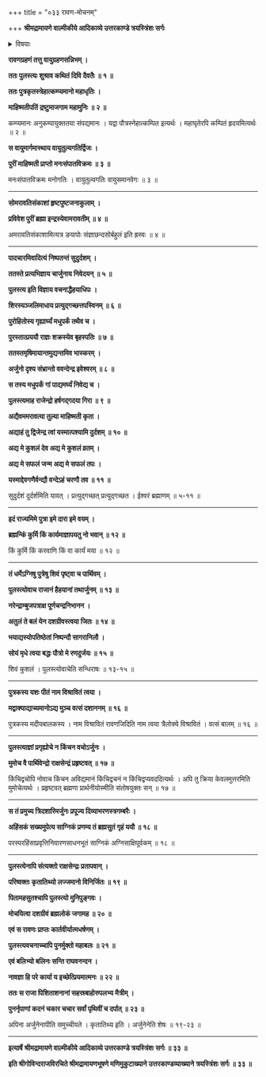 +++
title = "०३३ रावण-मोचनम्"

+++
**श्रीमद्रामायणे वाल्मीकीये आदिकाव्ये उत्तरकाण्डे त्रयस्त्रिंशः सर्गः**


<details><summary>विषयाः</summary>

दैवत-मुखाद् अर्जुन-कृत-रावण-बन्धन-श्राविणा पुलस्त्येन  
माहिष्मतीम् एत्यार्जुनाद् रावण-मोचनम् ॥ १ ॥
</details>


**रावणग्रहणं तत्तु वायुग्रहणसन्निभम् ।**

**ततः पुलस्त्यः शुश्राव कथितं दिवि दैवतैः ॥ १ ॥**

**ततः पुत्रकृतस्त्रेहात्कम्प्यमानो महाधृतिः ।**

**माहिष्मतीपतिं द्रष्टुमाजगाम महामुनिः ॥ २ ॥**

कम्प्यमानः अनुकम्पायुक्ततया संपद्यमानः । यद्वा पौत्रस्नेहात्कम्पित इत्यर्थः । महाघृतेरपि कम्पितं हृदयमित्यर्थः ॥ २ ॥

**स वायुमार्गमास्थाय वायुतुल्यगतिर्द्विजः ।**

**पुरीं माहिष्मती प्राप्तो मनःसंपातविक्रमः ॥ ३ ॥**

मनःसंपातविक्रमः मनोगतिः । वायुतुल्यगतिः वायुसमानवेगः ॥ ३ ॥

****

**सोमरावतिसंकाशां हृष्टपुष्टजनाकुलाम् ।**

**प्रविवेश पुरीं ब्रह्मा इन्द्रस्येवामरावतीम् ॥ ४ ॥**

अमरावतिसंकाशामित्यत्र ङयापोः संज्ञाछन्दसोर्बहुलं इति ह्रस्वः ॥ ४ ॥

****

**पादचारमिवादित्यं निष्पतन्तं सुदुर्दशम् ।**

**ततस्ते प्रत्यभिज्ञाय चार्जुनाय निवेदयन् ॥ ५ ॥**

**पुलस्त्य इति विज्ञाय वचनाद्धैहयाधिपः ।**

**शिरस्यञ्जलिमाधाय प्रत्युद्गच्छत्तपस्विनम् ॥ ६ ॥**

**पुरोहितोस्य गृह्यार्घ्यं मधुपर्कं तथैव च ।**

**पुरस्तात्प्रययौ राज्ञः शक्रस्येव बृहस्पतिः ॥ ७ ॥**

**ततस्तमृषिमायान्तमुद्यन्तमिव भास्करम् ।**

**अर्जुनो दृश्य संभ्रान्तो ववन्देन्द्र इवेश्वरम् ॥ ८ ॥**

**स तस्य मधुपर्कं गां पाद्यमर्घ्यं निवेद्य च ।**

**पुलस्त्यमाह राजेन्द्रो हर्षगद्गदया गिरा ॥ ९ ॥**

**अद्यैवममरावत्या तुल्या माहिष्मती कृता ।**

**अद्याहं तु द्विजेन्द्र त्वां यस्मात्पश्यामि दुर्दशम् ॥ १० ॥**

**अद्य मे कुशलं देव अद्य मे कुशलं व्रतम् ।**

**अद्य मे सफलं जन्म अद्य मे सफलं तपः ।**

**यस्माद्देवगणैर्वन्द्यौ वन्देऽहं चरणौ तव ॥ ११ ॥**

सुदुर्दशं दुर्दर्शमिति यावत् । प्रत्युद्गच्छत् प्रत्युद्गच्छत । ईश्वरं ब्रह्माणम् ॥ ५-११ ॥

****

**इदं राज्यमिमे पुत्रा इमे दारा इमे वयम् ।**

**ब्रह्मन्किं कुर्मि किं कार्यमाज्ञापयतु नो भवान् ॥ १२ ॥**

किं कुर्मि किं करवाणि किं वा कार्यं मया ॥ १२ ॥

****

**तं धर्मेऽग्निषु पुत्रेषु शिवं पृष्ट्वा च पार्थिवम् ।**

**पुलस्त्योवाच राजानं हैहयानां तथार्जुनम् ॥ १३ ॥**

**नरेन्द्राम्बुजपत्राक्ष पूर्णचन्द्रनिभानन ।**

**अतुलं ते बलं येन दशग्रीवस्त्वया जितः ॥ १४ ॥**

**भयाद्यस्योपतिष्ठेतां निष्पन्दौ सागरानिलौ ।**

**सोयं मृधे त्वया बद्धः पौत्रो मे रणदुर्जयः ॥ १५ ॥**

शिवं कुशलं । पुलस्त्योवाचेति सन्धिराषः ॥ १३-१५ ॥

****

**पुत्रकस्य यशः पीतं नाम विश्रावितं त्वया ।**

**मद्वाक्याद्याच्यमानोऽद्य मुञ्च वत्सं दशाननम् ॥ १६ ॥**

पुत्रकस्य मदीयबालकस्य । नाम विश्रावितं रावणजिदिति नाम त्वया त्रैलोक्ये विश्रावितं । वत्सं बालम् ॥ १६ ॥

****

**पुलस्त्याज्ञां प्रगृह्योचे न किंचन वचोऽर्जुनः ।**

**मुमोच वै पार्थिवेन्द्रो राक्षसेन्द्रं प्रहृष्टवत् ॥ १७ ॥**

किंचिद्वचोपि नोवाच किंचन अविद्यमानं किंचिद्वचनं न किंचिद्वप्यवददित्यर्थः । अपि तु क्रिया केवलमुत्तरमिति मुमोचेत्यर्थः । प्रहृष्टवत् ब्रह्मणा प्रार्थनीयोस्मीति संतोषयुक्तः सन् ॥ १७ ॥

****

**स तं प्रमुच्य त्रिदशारिमर्जुनः प्रपूज्य दिव्याभरणस्त्रगम्बरैः ।**

**अहिंसकं सख्यमुपेत्य साग्निकं प्रणम्य तं ब्रह्मसुतं गृहं ययौ ॥ १८ ॥**

परस्परहिंसाप्रवृत्तिनिवारणसाधनभूतं साग्निकं अग्निसाक्षिपूर्वकम् ॥ १८ ॥

****

**पुलस्त्येनापि संत्यक्तो राक्षसेन्द्रः प्रतापवान् ।**

**परिष्वक्तः कृतातिथ्यो लज्जमानो विनिर्जितः ॥ १९ ॥**

**पितामहसुतश्चापि पुलस्त्यो मुनिपुङ्गवः ।**

**मोचयित्वा दशग्रीवं ब्रह्मलोकं जगामह ॥ २० ॥**

**एवं स रावणः प्राप्तः कार्तवीर्यात्मधर्षणम् ।**

**पुलस्त्यवचनाच्चापि पुनर्मुक्तो महाबलः ॥ २१ ॥**

**एवं बलिभ्यो बलिनः सन्ति राघवनन्दन ।**

**नावज्ञा हि परे कार्या य इच्छेत्प्रियमात्मनः ॥ २२ ॥**

**ततः स राजा पिशिताशनानां सहस्रबाहोरुपलभ्य मैत्रीम् ।**

**पुनर्नृपाणां कदनं चकार चचार सर्वां पृथिवीं च दर्पात् ॥ २३ ॥**

अपिना अर्जुनेनापीति समुच्चीयते । कृतातिथ्य इति । अर्जुनेनेति शेषः ॥ १९-२३ ॥

****

**इत्यार्षे श्रीमद्रामायणे वाल्मीकीये आदिकाव्ये उत्तरकाण्डे त्रयस्त्रिंशः सर्गः ॥ ३३ ॥**

**इति श्रीगोविन्दराजविरचिते श्रीमद्रामायणभूषणे मणिमुकुटाख्याने उत्तरकाण्डव्याख्याने त्रयस्त्रिंशः सर्गः ॥ ३३ ॥**
